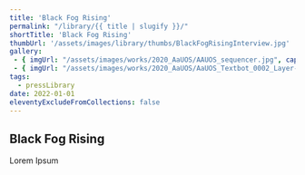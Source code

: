 ```yaml
---
title: 'Black Fog Rising'
permalink: "/library/{{ title | slugify }}/"
shortTitle: 'Black Fog Rising'
thumbUrl: '/assets/images/library/thumbs/BlackFogRisingInterview.jpg'
gallery:
 - { imgUrl: "/assets/images/works/2020_AaUOS/AAUOS_sequencer.jpg", caption: "" }
 - { imgUrl: "/assets/images/works/2020_AaUOS/AaUOS_Textbot_0002_Layer-20.jpg", caption: "" }
tags:
  - pressLibrary
date: 2022-01-01
eleventyExcludeFromCollections: false
---
```



<div class="Grid Grid--gutters Grid--full large-Grid--fit">
  <div class="Grid-cell">
    <div class='headerGroup'>
      <h2>Black Fog Rising</h2>
      <p>Lorem Ipsum</p>
    </div>
  </div>
</div>